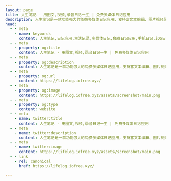 ```yaml
---
layout: page
title: 人生笔记 - 用图文,视频,录音日记一生 | 免费多媒体日记应用
description: 人生笔记是一款功能强大的免费多媒体日记应用，支持富文本编辑、图片视频录音、日历视图、数据导出、云同步备份等功能。记录生活的每一个美好瞬间，支持iOS和Android免费下载。
head:
  - - meta
    - name: keywords
      content: 人生笔记,日记应用,生活记录,多媒体日记,免费日记应用,手机日记,iOS日记应用,Android日记软件,个人日记,私人日记,电子日记
  - - meta
    - property: og:title
      content: 人生笔记 - 用图文,视频,录音日记一生 | 免费多媒体日记应用
  - - meta
    - property: og:description
      content: 人生笔记是一款功能强大的免费多媒体日记应用，支持富文本编辑、图片视频录音、日历视图、数据导出、云同步备份等功能。记录生活的每一个美好瞬间，支持iOS和Android免费下载。
  - - meta
    - property: og:url
      content: https://lifelog.iofree.xyz/
  - - meta
    - property: og:image
      content: https://lifelog.iofree.xyz/assets/screenshot/main.png
  - - meta
    - property: og:type
      content: website
  - - meta
    - name: twitter:title
      content: 人生笔记 - 用图文,视频,录音日记一生 | 免费多媒体日记应用
  - - meta
    - name: twitter:description
      content: 人生笔记是一款功能强大的免费多媒体日记应用，支持富文本编辑、图片视频录音、日历视图、数据导出、云同步备份等功能。
  - - meta
    - name: twitter:image
      content: https://lifelog.iofree.xyz/assets/screenshot/main.png
  - - link
    - rel: canonical
      href: https://lifelog.iofree.xyz/

---
```


<script setup>
import { screenshotsConfig } from '../../config/screenshots.js'
</script>

<HeroWithPhone 
  name="人生笔记"
  text="用图文,视频,录音日记一生"
  tagline="记录生活的每一个美好瞬间"
  downloadLink="/docs/download"
  learnMoreLink="/docs/"
/>

<FeatureGallery :screenshots="screenshotsConfig.zh" />